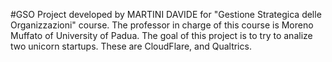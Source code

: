 #GSO
Project developed by MARTINI DAVIDE  for "Gestione Strategica delle Organizzazioni" course. The professor in charge of this course is Moreno Muffato of University of Padua. The goal of this project is to try to analize two unicorn startups. These are CloudFlare, and Qualtrics. 
